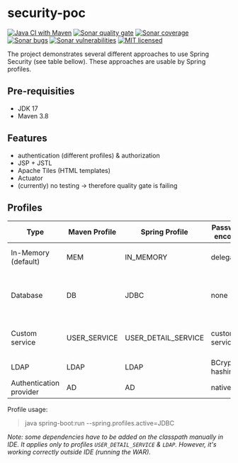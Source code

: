 # security-poc
[![Java CI with Maven][github-image]][github-url-main] [![Sonar quality gate][sonar-quality-gate]][sonar-url] [![Sonar coverage][sonar-coverage]][sonar-url] [![Sonar bugs][sonar-bugs]][sonar-url] [![Sonar vulnerabilities][sonar-vulnerabilities]][sonar-url] [![MIT licensed][mit-badge]](./LICENSE.txt)

The project demonstrates several different approaches to use Spring Security (see table bellow). These approaches are usable by Spring profiles. 

## Pre-requisities
* JDK 17
* Maven 3.8

## Features
- authentication (different profiles) & authorization
- JSP + JSTL
- Apache Tiles (HTML templates)
- Actuator
- (currently) no testing -> therefore quality gate is failing

## Profiles
| Type                    | Maven Profile       | Spring Profile          | Password encoder | Note             |
| ----------------------- | ------------------- | ----------------------- | ---------------- | ----------------
| In-Memory (default)     | MEM                 | IN_MEMORY               | delegating       | Default profile (no PasswordEncoder used)
| Database                | DB                  | JDBC                    | none             | via jdbcAuthentication method (maven dependencies for embbeded DB)
| Custom service          | USER_SERVICE        | USER_DETAIL_SERVICE     | custom service   | via User Detail Service (maven dependencies for embbeded DB)
| LDAP                    | LDAP                | LDAP                    | BCrypt hashing   | with UnboundId
| Authentication provider | AD                  | AD                      | native           | with Active Directory

Profile usage:
> java spring-boot:run --spring.profiles.active=JDBC

_Note: some dependencies have to be added on the classpath manually in IDE. It applies only to profiles `USER_DETAIL_SERVICE` & `LDAP`. However, it's working correctly outside IDE (running the WAR)._

[github-url-main]: https://github.com/arnosthavelka/security-poc/actions/workflows/maven.yml
[github-image]: https://github.com/arnosthavelka/security-poc/actions/workflows/maven.yml/badge.svg

[sonar-url]: https://sonarcloud.io/dashboard?id=arnosthavelka_security-poc
[sonar-quality-gate]: https://sonarcloud.io/api/project_badges/measure?project=arnosthavelka_security-poc&metric=alert_status
[sonar-coverage]: https://sonarcloud.io/api/project_badges/measure?project=arnosthavelka_security-poc&metric=coverage
[sonar-bugs]: https://sonarcloud.io/api/project_badges/measure?project=arnosthavelka_security-poc&metric=bugs
[sonar-vulnerabilities]: https://sonarcloud.io/api/project_badges/measure?project=arnosthavelka_security-poc&metric=vulnerabilities
[mit-badge]: https://img.shields.io/badge/license-MIT-maroon.svg
